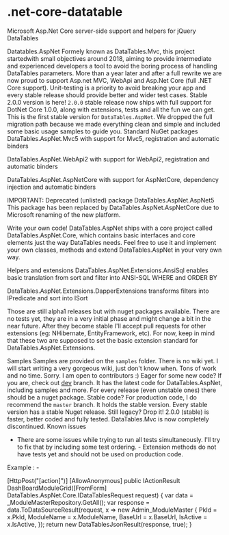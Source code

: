 # .net-core-datatable
Microsoft Asp.Net Core server-side support and helpers for jQuery DataTables

Datatables.AspNet
Formely known as DataTables.Mvc, this project startedwith small objectives around 2018, aiming to provide intermediate and experienced developers a tool to avoid the boring process of handling DataTables parameters.
More than a year later and after a full rewrite we are now proud to support Asp.net MVC, WebApi and Asp.Net Core (full .NET Core support).
Unit-testing is a priority to avoid breaking your app and every stable release should provide better and wider test cases.
Stable 2.0.0 version is here!
`2.0.0` stable release now ships with full support for DotNet Core 1.0.0, along with extensions, tests and all the fun we can get. This is the first stable version for `DataTables.AspNet`. We dropped the full migration path because we made everything clean and simple and included some basic usage samples to guide you.
Standard NuGet packages
DataTables.AspNet.Mvc5 with support for Mvc5, registration and automatic binders

DataTables.AspNet.WebApi2 with support for WebApi2, registration and automatic binders

DataTables.AspNet.AspNetCore with support for AspNetCore, dependency injection and automatic binders

IMPORTANT: Deprecated (unlisted) package
DataTables.AspNet.AspNet5
This package has been replaced by DataTables.AspNet.AspNetCore due to Microsoft renaming of the new platform.

Write your own code!
DataTables.AspNet ships with a core project called DataTables.AspNet.Core, which contains basic interfaces and core elements just the way DataTables needs.
Feel free to use it and implement your own classes, methods and extend DataTables.AspNet in your very own way.

Helpers and extensions
DataTables.AspNet.Extensions.AnsiSql enables basic translation from sort and filter into ANSI-SQL WHERE and ORDER BY

DataTables.AspNet.Extensions.DapperExtensions transforms filters into IPredicate and sort into ISort

Those are still alpha1 releases but with nuget packages available. There are no tests yet, they are in a very initial phase and might change a bit in the near future. After they become stable I'll accept pull requests for other extensions (eg: NHibernate, EntityFramework, etc). For now, keep in mind that these two are supposed to set the basic extension standard for DataTables.AspNet.Extensions.

Samples
Samples are provided on the `samples` folder.
There is no wiki yet. I will start writing a very gorgeous wiki, just don't know when. Tons of work and no time. Sorry. I am open to contributors :)
Eager for some new code?
If you are, check out [dev](https://github.com/ghadage70/.net-core-datatable.git) branch. It has the latest code for DataTables.AspNet, including samples and more.
For every release (even unstable ones) there should be a nuget package.
Stable code?
For production code, I do recommend the `master` branch. It holds the stable version. Every stable version has a stable Nuget release.
Still legacy?
Drop it!
2.0.0 (stable) is faster, better coded and fully tested. DataTables.Mvc is now completely discontinued.
Known issues
- There are some issues while trying to run all tests simultaneously. I'll try to fix that by including some test ordering. - Extension methods do not have tests yet and should not be used on production code.

 Example : -


[HttpPost("[action]")]
        [AllowAnonymous]
        public IActionResult DashBoardModuleGrid([FromForm] DataTables.AspNet.Core.IDataTablesRequest request)
        {
            var data = _ModuleMasterRepository.GetAll();
            var response = data.ToDataSourceResult(request, x => new Admin_ModuleMaster
            {
                PkId = x.PkId,
                ModuleName = x.ModuleName,
                BaseUrl = x.BaseUrl,
                IsActive = x.IsActive,
            });
            return new DataTablesJsonResult(response, true);
        }

